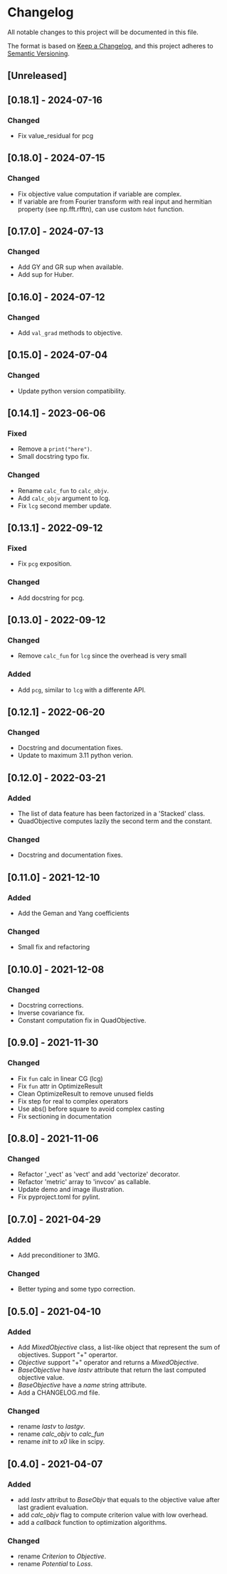 # Changelog
All notable changes to this project will be documented in this file.

The format is based on [Keep a Changelog](https://keepachangelog.com/en/1.0.0/),
and this project adheres to [Semantic Versioning](https://semver.org/spec/v2.0.0.html).

## [Unreleased]

## [0.18.1] - 2024-07-16

### Changed
- Fix value_residual for pcg

## [0.18.0] - 2024-07-15

### Changed
- Fix objective value computation if variable are complex.
- If variable are from Fourier transform with real input and hermitian property
  (see np.fft.rfftn), can use custom `hdot` function.

## [0.17.0] - 2024-07-13

### Changed
- Add GY and GR sup when available.
- Add sup for Huber.

## [0.16.0] - 2024-07-12

### Changed
- Add `val_grad` methods to objective.

## [0.15.0] - 2024-07-04

### Changed
- Update python version compatibility.

## [0.14.1] - 2023-06-06

### Fixed
- Remove a `print("here")`.
- Small docstring typo fix.

### Changed
- Rename `calc_fun` to `calc_objv`.
- Add `calc_objv` argument to lcg.
- Fix `lcg` second member update.

## [0.13.1] - 2022-09-12

### Fixed
- Fix `pcg` exposition.

### Changed
- Add docstring for pcg.

## [0.13.0] - 2022-09-12

### Changed
- Remove `calc_fun` for `lcg` since the overhead is very small

### Added
- Add `pcg`, similar to `lcg` with a differente API.

## [0.12.1] - 2022-06-20

### Changed
- Docstring and documentation fixes.
- Update to maximum 3.11 python verion.

## [0.12.0] - 2022-03-21

### Added
- The list of data feature has been factorized in a 'Stacked' class.
- QuadObjective computes lazily the second term and the constant.

### Changed
- Docstring and documentation fixes.

## [0.11.0] - 2021-12-10

### Added
- Add the Geman and Yang coefficients

### Changed
- Small fix and refactoring

## [0.10.0] - 2021-12-08

### Changed
- Docstring corrections.
- Inverse covariance fix.
- Constant computation fix in QuadObjective.

## [0.9.0] - 2021-11-30

### Changed
- Fix `fun` calc in linear CG (lcg)
- Fix `fun` attr in OptimizeResult
- Clean OptimizeResult to remove unused fields
- Fix step for real to complex operators 
- Use abs() before square to avoid complex casting
- Fix sectioning in documentation

## [0.8.0] - 2021-11-06

### Changed
- Refactor '_vect' as 'vect' and add 'vectorize' decorator.
- Refactor 'metric' array to 'invcov' as callable.
- Update demo and image illustration.
- Fix pyproject.toml for pylint.

## [0.7.0] - 2021-04-29

### Added
- Add preconditioner to 3MG.

### Changed
- Better typing and some typo correction.

## [0.5.0] - 2021-04-10

### Added
- Add *MixedObjective* class, a list-like object that represent the sum of
  objectives. Support "+" operartor.
- *Objective* support "+" operator and returns a *MixedObjective*.
- *BaseObjective* have *lastv* attribute that return the last computed objective
  value.
- *BaseObjective* have a *name* string attribute.
- Add a CHANGELOG.md file.

### Changed 
- rename *lastv* to *lastgv*.
- rename *calc_objv* to *calc_fun* 
- rename *init* to *x0* like in scipy.

## [0.4.0] - 2021-04-07

### Added
- add *lastv* attribut to *BaseObjv* that equals to the objective value after
  last gradient evaluation.
- add *calc_objv* flag to compute criterion value with low overhead.
- add a *callback* function to optimization algorithms.

### Changed 
- rename *Criterion* to *Objective*.
- rename *Potential* to *Loss*.
